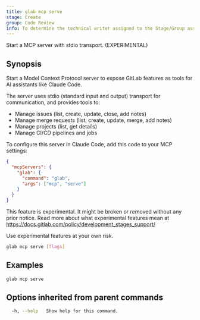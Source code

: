```yaml
---
title: glab mcp serve
stage: Create
group: Code Review
info: To determine the technical writer assigned to the Stage/Group associated with this page, see https://about.gitlab.com/handbook/product/ux/technical-writing/#assignments
---
```


<!--
This documentation is auto generated by a script.
Please do not edit this file directly. Run `make gen-docs` instead.
-->

Start a MCP server with stdio transport. (EXPERIMENTAL)

## Synopsis

Start a Model Context Protocol server to expose GitLab features
as tools for AI assistants like Claude Code.

The server uses stdio (standard input and output) transport for
communication, and provides tools to:

- Manage issues (list, create, update, close, add notes)
- Manage merge requests (list, create, update, merge, add notes)
- Manage projects (list, get details)
- Manage CI/CD pipelines and jobs

To configure this server in Claude Code, add this code to your
MCP settings:

```json
{
  "mcpServers": {
    "glab": {
      "command": "glab",
      "args": ["mcp", "serve"]
    }
  }
}
```

This feature is experimental. It might be broken or removed without any prior notice.
Read more about what experimental features mean at
<https://docs.gitlab.com/policy/development_stages_support/>

Use experimental features at your own risk.

```bash title="terminal"
glab mcp serve [flags]
```

## Examples

```bash title="terminal"
glab mcp serve
```

## Options inherited from parent commands

```bash title="terminal"
  -h, --help   Show help for this command.
```
